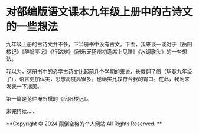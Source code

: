 # 对部编版语文课本九年级上册中的古诗文的一些想法
九年级上册的古诗文并不多，下半册书中没有古文。下面，我来谈一谈对于《岳阳楼记》《醉翁亭记》《行路难》《酬乐天扬州初逢席上见赠》《水调歌头》的一些想法。

我以为，这册书中的必学古诗文比起前几个学期的来说，长度翻了倍（毕竟九年级了），语言更加优美，思想高度高很多，也确实比较符合我的胃口。在此，我闲来发表一下拙见。

第一篇是范仲淹所撰的《岳阳楼记》。


未完持续……

**Copyright © 2024 颠倒空格的个人网站 All Rights Reserved. **
